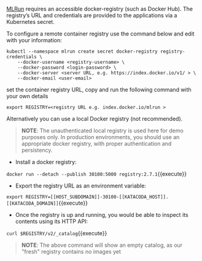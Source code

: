 [MLRun](https://github.com/mlrun/mlrun) requires an accessible docker-registry (such as Docker Hub).
The registry’s URL and credentials are provided to the applications via a Kubernetes secret.

To configure a remote container registry use the command below and edit with your information:

```{{copy}}
kubectl --namespace mlrun create secret docker-registry registry-credentials \
    --docker-username <registry-username> \
    --docker-password <login-password> \
    --docker-server <server URL, e.g. https://index.docker.io/v1/ > \
    --docker-email <user-email>
```

set the container registry URL, copy and run the following command with your own details

```{{copy}}
export REGISTRY=<registry URL e.g. index.docker.io/mlrun >
```

Alternatively you can use a local Docker registry (not recommended).

>**NOTE**: The unauthenticated local registry is used here for demo purposes only. In production environments,
> you should use an appropriate docker registry, with proper authentication and persistency.

- Install a docker registry:

`docker run --detach --publish 30100:5000 registry:2.7.1`{{execute}}

- Export the registry URL as an environment variable:

`export REGISTRY=[[HOST_SUBDOMAIN]]-30100-[[KATACODA_HOST]].[[KATACODA_DOMAIN]]`{{execute}}

- Once the registry is up and running, you would be able to inspect its contents using its HTTP API:

`curl $REGISTRY/v2/_catalog`{{execute}}

> **NOTE**: The above command will show an empty catalog, as our "fresh" registry contains no images yet

